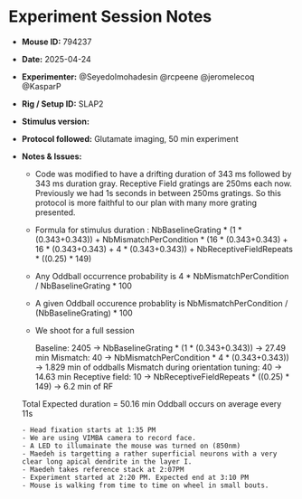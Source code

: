 # Experiment Session Notes

- **Mouse ID:** 794237
- **Date:** 2025-04-24
- **Experimenter:** @Seyedolmohadesin @rcpeene @jeromelecoq @KasparP
- **Rig / Setup ID:** SLAP2
- **Stimulus version:** 
- **Protocol followed:** Glutamate imaging, 50 min experiment
- **Notes & Issues:**
  
     - Code was modified to have a drifting duration of 343 ms followed by 343 ms duration gray. Receptive Field gratings are 250ms each now. Previously we had 1s seconds in between 250ms gratings. So this protocol is more faithful to our plan with many more grating presented.
     - Formula for stimulus duration : NbBaselineGrating * (1 * (0.343+0.343)) + NbMismatchPerCondition * (16 * (0.343+0.343) + 16 * (0.343+0.343) + 4 * (0.343+0.343)) + NbReceptiveFieldRepeats * ((0.25) * 149)
     - Any Oddball occurrence probability is 4 * NbMismatchPerCondition / NbBaselineGrating * 100
     - A given Oddball occurence probablity is NbMismatchPerCondition / (NbBaselineGrating) * 100
     - We shoot for a full session
 
        Baseline: 2405 -> NbBaselineGrating * (1 * (0.343+0.343)) -> 27.49 min 
        Mismatch: 40 -> NbMismatchPerCondition * 4 * (0.343+0.343)) -> 1.829 min of oddballs
        Mismatch during orientation tuning: 40 -> 14.63 min
        Receptive field: 10 -> NbReceptiveFieldRepeats * ((0.25) * 149) -> 6.2 min of RF
    
    Total Expected duration = 50.16 min 
    Oddball occurs on average every  11s

      - Head fixation starts at 1:35 PM
      - We are using VIMBA camera to record face.
      - A LED to illumainate the mouse was turned on (850nm)
      - Maedeh is targetting a rather superficial neurons with a very clear long apical dendrite in the layer I.
      - Maedeh takes reference stack at 2:07PM
      - Experiment started at 2:20 PM. Expected end at 3:10 PM
      - Mouse is walking from time to time on wheel in small bouts. 
      
